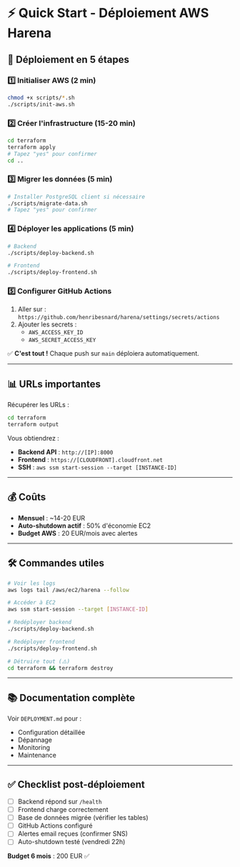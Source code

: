 # ⚡ Quick Start - Déploiement AWS Harena

## 🚀 Déploiement en 5 étapes

### 1️⃣ Initialiser AWS (2 min)

```bash
chmod +x scripts/*.sh
./scripts/init-aws.sh
```

### 2️⃣ Créer l'infrastructure (15-20 min)

```bash
cd terraform
terraform apply
# Tapez "yes" pour confirmer
cd ..
```

### 3️⃣ Migrer les données (5 min)

```bash
# Installer PostgreSQL client si nécessaire
./scripts/migrate-data.sh
# Tapez "yes" pour confirmer
```

### 4️⃣ Déployer les applications (5 min)

```bash
# Backend
./scripts/deploy-backend.sh

# Frontend
./scripts/deploy-frontend.sh
```

### 5️⃣ Configurer GitHub Actions

1. Aller sur : `https://github.com/henribesnard/harena/settings/secrets/actions`
2. Ajouter les secrets :
   - `AWS_ACCESS_KEY_ID`
   - `AWS_SECRET_ACCESS_KEY`

✅ **C'est tout !** Chaque push sur `main` déploiera automatiquement.

---

## 📊 URLs importantes

Récupérer les URLs :
```bash
cd terraform
terraform output
```

Vous obtiendrez :
- **Backend API** : `http://[IP]:8000`
- **Frontend** : `https://[CLOUDFRONT].cloudfront.net`
- **SSH** : `aws ssm start-session --target [INSTANCE-ID]`

---

## 💰 Coûts

- **Mensuel** : ~14-20 EUR
- **Auto-shutdown actif** : 50% d'économie EC2
- **Budget AWS** : 20 EUR/mois avec alertes

---

## 🛠️ Commandes utiles

```bash
# Voir les logs
aws logs tail /aws/ec2/harena --follow

# Accéder à EC2
aws ssm start-session --target [INSTANCE-ID]

# Redéployer backend
./scripts/deploy-backend.sh

# Redéployer frontend
./scripts/deploy-frontend.sh

# Détruire tout (⚠️)
cd terraform && terraform destroy
```

---

## 📚 Documentation complète

Voir `DEPLOYMENT.md` pour :
- Configuration détaillée
- Dépannage
- Monitoring
- Maintenance

---

## ✅ Checklist post-déploiement

- [ ] Backend répond sur `/health`
- [ ] Frontend charge correctement
- [ ] Base de données migrée (vérifier les tables)
- [ ] GitHub Actions configuré
- [ ] Alertes email reçues (confirmer SNS)
- [ ] Auto-shutdown testé (vendredi 22h)

**Budget 6 mois** : 200 EUR ✅
